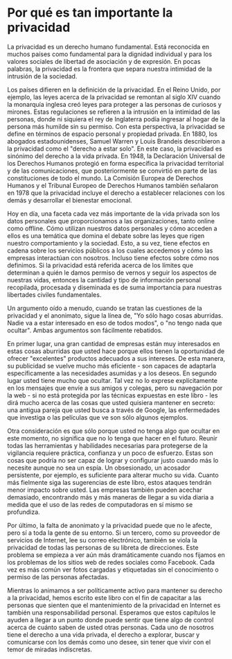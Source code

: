 Por qué es tan importante la privacidad
=======================================

La privacidad es un derecho humano fundamental. Está reconocida en muchos países como fundamental para la dignidad individual y para los valores sociales de libertad de asociación y de expresión. En pocas palabras, la privacidad es la frontera que separa nuestra intimidad de la intrusión de la sociedad.

Los países difieren en la definición de la privacidad. En el Reino Unido, por ejemplo, las leyes acerca de la privacidad se remontan al siglo XIV cuando la monarquía inglesa creó leyes para proteger a las personas de curiosos y mirones. Estas regulaciones se refieren a la intrusión en la intimidad de las personas, donde ni siquiera el rey de Inglaterra podía ingresar al hogar de la persona más humilde sin su permiso. Con esta perspectiva, la privacidad se define en términos de espacio personal y propiedad privada. En 1880, los abogados estadounidenses, Samuel Warren y Louis Brandeis describieron a la privacidad como el "derecho a estar solo". En este caso, la privacidad es sinónimo del derecho a la vida privada. En 1948, la Declaración Universal de los Derechos Humanos protegió en forma específica la privacidad territorial y de las comunicaciones, que posteriormente se convirtió en parte de las constituciones de todo el mundo. La Comisión Europea de Derechos Humanos y el Tribunal Europeo de Derechos Humanos también señalaron en 1978 que la privacidad incluye el derecho a establecer relaciones con los demás y desarrollar el bienestar emocional.

Hoy en día, una faceta cada vez más importante de la vida privada son los datos personales que proporcionamos a las organizaciones, tanto online como offline. Cómo utilizan nuestros datos personales y cómo acceden a ellos es una temática que domina el debate sobre las leyes que rigen nuestro comportamiento y la sociedad. Esto, a su vez, tiene efectos en cadena sobre los servicios públicos a los cuales accedemos y cómo las empresas interactúan con nosotros. Incluso tiene efectos sobre cómo nos definimos. Si la privacidad está referida acerca de los límites que determinan a quién le damos permiso de vernos y seguir los aspectos de nuestras vidas, entonces la cantidad y tipo de información personal recopilada, procesada y diseminada es de suma importancia para nuestras libertades civiles fundamentales.

Un argumento oído a menudo, cuando se tratan las cuestiones de la privacidad y el anonimato, sigue la línea de, "Yo sólo hago cosas aburridas. Nadie va a estar interesado en eso de todos modos", o "no tengo nada que ocultar". Ambas argumentos son fácilmente rebatidos.

En primer lugar, una gran cantidad de empresas están muy interesados en estas cosas aburridas que usted hace porque ellos tienen la oportunidad de ofrecer "excelentes" productos adecuados a sus intereses. De esta manera, su publicidad se vuelve mucho más eficiente - son capaces de adaptarla específicamente a las necesidades asumidas y a los deseos. En segundo lugar usted tiene mucho que ocultar. Tal vez no lo exprese explícitamente en los mensajes que envíe a sus amigos y colegas, pero su navegación por la web - si no está protegida por las técnicas expuestas en este libro - les dirá mucho acerca de las cosas que usted quisiera mantener en secreto: una antigua pareja que usted busca a través de Google, las enfermedades que investiga o las películas que ve son sólo algunos ejemplos.

Otra consideración es que sólo porque usted no tenga algo que ocultar en este momento, no significa que no lo tenga que hacer en el futuro. Reunir todas las herramientas y habilidades necesarias para protegerse de la vigilancia requiere práctica, confianza y un poco de esfuerzo. Estas son cosas que podría no ser capaz de lograr y configurar justo cuando más lo necesite aunque no sea un espía. Un obsesionado, un acosador persistente, por ejemplo, es suficiente para alterar mucho su vida. Cuanto más fielmente siga las sugerencias de este libro, estos ataques tendrán menor impacto sobre usted. Las empresas también pueden acechar demasiado, encontrando más y más maneras de llegar a su vida diaria a medida que el uso de las redes de computadoras en sí mismo se profundiza.

Por último, la falta de anonimato y la privacidad puede que no le afecte, pero sí a toda la gente de su entorno. Si un tercero, como su proveedor de servicios de Internet, lee su correo electrónico, también se viola la privacidad de todas las personas de su libreta de direcciones. Este problema se empieza a ver aún más dramáticamente cuando nos fijamos en los problemas de los sitios web de redes sociales como Facebook. Cada vez es más común ver fotos cargadas y etiquetadas sin el conocimiento o permiso de las personas afectadas.

Mientras lo animamos a ser políticamente activo para mantener su derecho a la privacidad, hemos escrito este libro con el fin de capacitar a las personas que sienten que el mantenimiento de la privacidad en Internet es también una responsabilidad personal. Esperamos que estos capítulos le ayuden a llegar a un punto donde puede sentir que tiene algo de control acerca de cuánto saben de usted otras personas. Cada uno de nosotros tiene el derecho a una vida privada, el derecho a explorar, buscar y comunicarse con los demás como uno desee, sin tener que vivir con el temor de miradas indiscretas.




